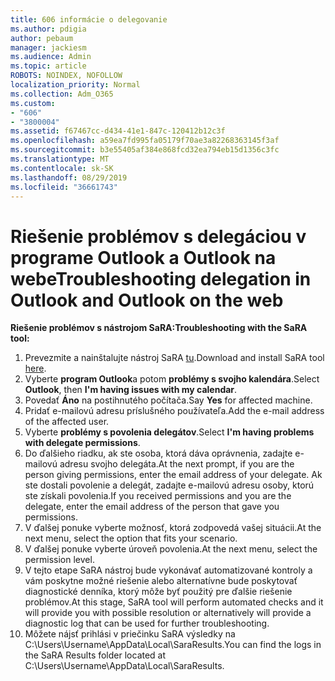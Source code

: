 ```yaml
---
title: 606 informácie o delegovanie
ms.author: pdigia
author: pebaum
manager: jackiesm
ms.audience: Admin
ms.topic: article
ROBOTS: NOINDEX, NOFOLLOW
localization_priority: Normal
ms.collection: Adm_O365
ms.custom:
- "606"
- "3800004"
ms.assetid: f67467cc-d434-41e1-847c-120412b12c3f
ms.openlocfilehash: a59ea7fd995fa05179f70ae3a82268363145f3af
ms.sourcegitcommit: b3e55405af384e868fcd32ea794eb15d1356c3fc
ms.translationtype: MT
ms.contentlocale: sk-SK
ms.lasthandoff: 08/29/2019
ms.locfileid: "36661743"
---
```

# <a name="troubleshooting-delegation-in-outlook-and-outlook-on-the-web"></a><span data-ttu-id="fd309-102">Riešenie problémov s delegáciou v programe Outlook a Outlook na webe</span><span class="sxs-lookup"><span data-stu-id="fd309-102">Troubleshooting delegation in Outlook and Outlook on the web</span></span>

<span data-ttu-id="fd309-103">**Riešenie problémov s nástrojom SaRA:**</span><span class="sxs-lookup"><span data-stu-id="fd309-103">**Troubleshooting with the SaRA tool:**</span></span>

1. <span data-ttu-id="fd309-104">Prevezmite a nainštalujte nástroj SaRA [tu](https://aka.ms/SaRA-SkypeForBusinessSignIn).</span><span class="sxs-lookup"><span data-stu-id="fd309-104">Download and install SaRA tool [here](https://aka.ms/SaRA-SkypeForBusinessSignIn).</span></span>
1. <span data-ttu-id="fd309-105">Vyberte **program Outlook**a potom **problémy s svojho kalendára**.</span><span class="sxs-lookup"><span data-stu-id="fd309-105">Select **Outlook**, then **I'm having issues with my calendar**.</span></span>
1. <span data-ttu-id="fd309-106">Povedať **Áno** na postihnutého počítača.</span><span class="sxs-lookup"><span data-stu-id="fd309-106">Say **Yes** for affected machine.</span></span>
1. <span data-ttu-id="fd309-107">Pridať e-mailovú adresu príslušného používateľa.</span><span class="sxs-lookup"><span data-stu-id="fd309-107">Add the e-mail address of the affected user.</span></span>
1. <span data-ttu-id="fd309-108">Vyberte **problémy s povolenia delegátov**.</span><span class="sxs-lookup"><span data-stu-id="fd309-108">Select **I'm having problems with delegate permissions**.</span></span>
1. <span data-ttu-id="fd309-109">Do ďalšieho riadku, ak ste osoba, ktorá dáva oprávnenia, zadajte e-mailovú adresu svojho delegáta.</span><span class="sxs-lookup"><span data-stu-id="fd309-109">At the next prompt, if you are the person giving permissions, enter the email address of your delegate.</span></span> <span data-ttu-id="fd309-110">Ak ste dostali povolenie a delegát, zadajte e-mailovú adresu osoby, ktorú ste získali povolenia.</span><span class="sxs-lookup"><span data-stu-id="fd309-110">If you received permissions and you are the delegate, enter the email address of the person that gave you permissions.</span></span>
1. <span data-ttu-id="fd309-111">V ďalšej ponuke vyberte možnosť, ktorá zodpovedá vašej situácii.</span><span class="sxs-lookup"><span data-stu-id="fd309-111">At the next menu, select the option that fits your scenario.</span></span>
1. <span data-ttu-id="fd309-112">V ďalšej ponuke vyberte úroveň povolenia.</span><span class="sxs-lookup"><span data-stu-id="fd309-112">At the next menu, select the permission level.</span></span>
1. <span data-ttu-id="fd309-113">V tejto etape SaRA nástroj bude vykonávať automatizované kontroly a vám poskytne možné riešenie alebo alternatívne bude poskytovať diagnostické denníka, ktorý môže byť použitý pre ďalšie riešenie problémov.</span><span class="sxs-lookup"><span data-stu-id="fd309-113">At this stage, SaRA tool will perform automated checks and it will provide you with possible resolution or alternatively will provide a diagnostic log that can be used for further troubleshooting.</span></span>
1. <span data-ttu-id="fd309-114">Môžete nájsť prihlási v priečinku SaRA výsledky na C:\Users\Username\AppData\Local\SaraResults.</span><span class="sxs-lookup"><span data-stu-id="fd309-114">You can find the logs in the SaRA Results folder located at C:\Users\Username\AppData\Local\SaraResults.</span></span>
